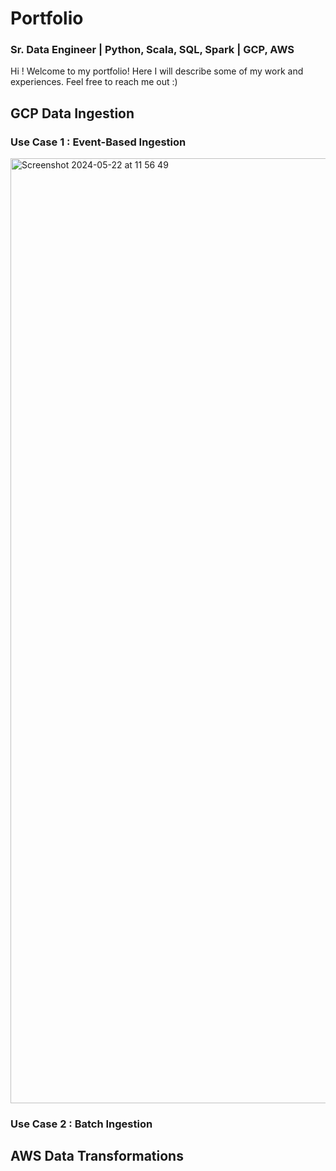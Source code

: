 # Portfolio
### Sr. Data Engineer | Python, Scala, SQL, Spark | GCP, AWS 

Hi ! Welcome to my portfolio!
Here I will describe some of my work and experiences.
Feel free to reach me out :) 

## GCP Data Ingestion


### Use Case 1 : Event-Based Ingestion

<img width="1512" alt="Screenshot 2024-05-22 at 11 56 49" src="https://github.com/Bass22/portfolio/assets/29351163/0c98a2ff-cbdd-452b-b19c-ab71edce0738">


### Use Case 2 : Batch Ingestion


## AWS Data Transformations
